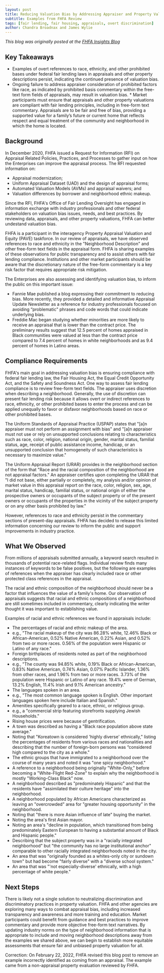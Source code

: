 ```yaml
---
layout: post
title: Reducing Valuation Bias by Addressing Appraiser and Property Valuation Commentary
subtitle: Examples from FHFA Review
tags: [fair lending, fair housing, appraisals, overt discrimination]
author: Chandra Broadnax and James Wylie
---
```


_This blog was originally posted at the [FHFA Insights Blog](https://www.fhfa.gov/blog/insights/reducing-valuation-bias-by-addressing-appraiser-and-property-valuation-commentary)_

## ​​Key Takeaways

* Examples of overt references to race, ethnicity, and other prohibited bases under federal fair lending laws in appraisals and other property descriptions persist, indicating the continued presence of valuation bias.
* Ongoing failure to address appraiser consideration of prohibited factors like race, as indicated by prohibited basis commentary within the free-text form fields of appraisals, may result in valuation bias.
​* Market participants must ensure that appraisals and other property valuations are compliant with fair lending principles, including in free-form text commentary. Appraisals are to be fair and free of bias, providing a supported value for a family’s future or current home that reflects respect and equal treatment of the community and neighborhood in which the home is located.

## ​Background

In December 2020, FHFA issued a Request for Information (RFI) on Appraisal Related Policies, Practices, and Processes to gather input on how the Enterprises can improve the appraisal process. The RFI requested information on:

* Appraisal modernization;
* Uniform Appraisal Dataset (UAD) and the design of appraisal forms;
* Automated Valuation Models (AVMs) and appraisal waivers; and
* Valuation differences by borrower and neighborhood ethnic makeup.

Since the RFI, FHFA's Office of Fair Lending Oversight has engaged in information exchange with industry professionals and other federal stakeholders on valuation bias issues, needs, and best practices. By reviewing data, appraisals, and other property valuations, FHFA can better undestand valuation bias.

FHFA is a participant in the interagency Property Appraisal Valuation and Equity (PAVE)​ taskforce. In our review of appraisals, we have observed references to race and ethnicity in the "Neighborhood Description" and other free-form text fields in the appraisal form. FHFA is sharing examples of these observations for public transparency and to assist others with fair lending compliance. Institutions and other market participants should be aware that the discretionary nature of the free-form commentary is a key risk factor that requires appropriate risk mitigation.

The Enterprises are also assessing and identifying valuation bias, to inform the public on this important issue:
* Fannie Mae published a blog expressing their commitment to reducing bias. More recently, they provided a detailed and informative Appraisal Update Newsletter as a reference for industry professionals focused on avoiding “problematic" phrases and code words that could indicate underlying bias.
* Freddie Mac began studying whether minorities are more likely to receive an appraisal that is lower than the contract price. The preliminary results suggest that 12.5 percent of homes appraised in Black communities were valued at less than the contract price compared to 7.4 percent of homes in white neighborhoods and as 9.4 percent of homes in Latino areas.

## Compliance Requirements

FHFA's main goal in addressing valuation bias is ensuring compliance with federal fair lending law, the Fair Housing Act, the Equal Credit Opportunity Act, and the Safety and Soundness Act. One way to assess fair lending compliance is to review free-form text fields. The appraiser uses discretion when describing a neighborhood. Generally, the use of discretion can present fair lending risk because it allows overt or indirect references to race, ethnicity, or other prohibited bases to enter the process and can be applied unequally to favor or disfavor neighborhoods based on race or other prohibited bases.

The Uniform Standards of Appraisal Practice (USPAP) states that "[a]n appraiser must not perform an assignment with bias" and "[a]n appraiser must not use or rely on unsupported conclusions relating to characteristics such as race, color, religion, national origin, gender, marital status, familial status, age, receipt of public assistance income, handicap, or an unsupported conclusion that homogeneity of such characteristics is necessary to maximize value."

The Uniform Appraisal Report (URAR) provides in the neighborhood section of the form that "Race and the racial composition of the neighborhood are not appraisal factors." An appraiser certifies upon completing the URAR that "I did not base, either partially or completely, my analysis and/or opinion of market value in this appraisal report on the race, color, religion, sex, age, marital status, handicap, familial status, or national origin of either the prospective owners or occupants of the subject property or of the present owners or occupants of the properties in the vicinity of the subject property or on any other basis prohibited by law."

However, references to race and ethnicity persist in the commentary sections of present-day appraisals. FHFA has decided to release this limited information concerning our review to inform the public and support improvements in industry practice.

## What We Observed

From millions of appraisals submitted annually, a keyword search resulted in thousands of potential race-related flags. Individual review finds many instances of keywords to be false positives, but the following are examples of references when the appraiser has clearly included race or other protected class references in the appraisal.

The racial and ethnic composition of the neighborhood should never be a factor that influences the value of a family's home. Our observation of appraisals suggests that racial and ethnic compositions of a neighborhood are still sometimes included in commentary, clearly indicating the writer thought it was important to establishing value.

Examples of racial and ethnic references we found in appraisals include:

* The percentages of racial and ethnic makeup of the area.
 * e.g., "The racial makeup of the city was 86.28% white, 12.46% Black or African-American, 0.52% Native American, 0.22% Asian, and 0.52% from two or more races. 0.56% of the population were Hispanic or Latino of any race."
* Foreign birthplaces of residents noted as part of the neighborhood descriptions.
 * e.g., "The county was 94.85% white, 0.19% Black or African-American, 0.83% Native American, 0.74% Asian, 0.07% Pacific Islander, 1.36% from other races, and 1.96% from two or more races. 3.73% of the population were Hispanic or Latino of any race. 19.4% were of German, 13.2% English, 11.4% Irish and 9.1% American ancestry."
* The languages spoken in an area.
 * e.g., "The most common language spoken is English. Other important languages spoken here include Italian and Spanish."
* Amenities specifically geared to a race, ethnic, or religious group.
 * e.g., a "commercial strip featuring storefronts supplying Jewish Households."
* Rising house prices were because of gentrification.
* A town was described as having a "Black race population above state average."
* Noting that "Koreatown is considered 'highly diverse' ethnically," listing the percentages of residents from various races and nationalities and describing that the number of foreign-born persons was “considered high compared to the city as a whole."
* The ethnic groups that have immigrated to a neighborhood over the course of many years and noted it was "one spicy neighborhood."
* A reference to a neighborhood being originally "White-Only," before becoming a "White-Flight Red-Zone" to explain why the neighborhood is mostly "Working-Class Black" now.
* A neighborhood described as "predominately Hispanic" and that the residents have "assimilated their culture heritage" into the neighborhood.
* A neighborhood populated by African Americans characterized as leaving an "overcrowded" area for "greater housing opportunity" in the neighborhood.
* Noting that "there is more Asian influence of late" buying the market.
* Noting the area's first Asian mayor.
* Noting an area's "decline in population, which transitioned from being predominately Eastern European to having a substantial amount of Black and Hispanic people."
* Describing that the subject property was in a "racially integrated neighborhood" but "the community has no large institutional anchor" comparable to other racially integrated neighborhoods noted in the city.
* An area that was "originally founded as a whites-only city or sundown town" but had become "fairly diverse" with a "diverse school system."
* An area that was "'not especially-diverse' ethnically, with a high percentage of white people." 

## Next Steps

There is likely not a single solution to neutralizing discrimination and discriminatory practices in property valuation. FHFA and other agencies are exploring many ways to combat appraisal bias, including increased transparency and awareness and more training and education. Market participants could benefit from guidance and best practices to improve commentary and provide more objective free-form text narratives. By updating industry norms on the type of neighborhood information that is appropriate to include and moving neighborhood descriptions away from the examples we shared above, we can begin to establish more equitable assessments that ensure fair and unbiased property valuation for all. 

Correction: On February 22, 2022, FHFA revised this blog post to remove an example incorrectly identified as coming from an appraisal. The example came from a non-appraisal property evaluation reviewed by FHFA.
